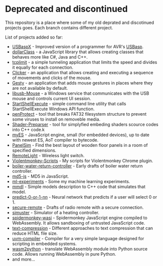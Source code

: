 # Deprecated and discontinued

This repository is a place where some of my old deprated and discotinued projects goes. Each branch contains different project.

List of projects added so far:
 - [USBaspX](https://github.com/kildom/deprecated/tree/USBaspX) - Improved version of a programmer for AVR's [USBasp](http://www.fischl.de/usbasp/).
 - [dollarClass](https://github.com/kildom/deprecated/tree/dollarClass) - a JavaScript library that allows creating classes that behaves more like C#, Java and C++.
 - [tcplimit](https://github.com/kildom/deprecated/tree/tcplimit) - a simple tunneling application that limits the speed and divides it equally for each connection.
 - [Clicker](https://github.com/kildom/deprecated/tree/Clicker) - an application that allows creating and executing a sequence of movements and clicks of the mouse.
 - [Gesty](https://github.com/kildom/deprecated/tree/gesty) - an application that adds mouse gestures in places where they are not available by default.
 - [libusb-Mouse](https://github.com/kildom/deprecated/tree/libusb-Mouse) - a Windows service that communicates with the USB mouse and controls current UI session.
 - [StartShellExecute](https://github.com/kildom/deprecated/tree/StartShellExecute) - simple command line utility that calls StartShellExecute Windows API function.
 - [penProtect](https://github.com/kildom/deprecated/tree/penProtect) - tool that breaks FAT32 filesystem structure to prevent some viruses to install on removeble media.
 - [Shader-Preparser](https://github.com/kildom/deprecated/tree/Shader-Preparser) - tool for simplyfied embeding shaders scource codes into C++ code.k
 - [myES](https://github.com/kildom/deprecated/tree/myes) - JavaScript engine, small (for embedded devices), up to date with newest ES, AoT compiler to bytecode.
 - [PanelSim](https://github.com/kildom/deprecated/tree/PanelSim) - Find the best layout of wooden floor panels in a room of specified dimensions.
 - [RemoteLight](https://github.com/kildom/deprecated/tree/RemoteLight) - Wireless light switch.
 - [Violentmonkey-Scripts](https://github.com/kildom/deprecated/tree/Violentmonkey-Scripts) - My scripts for Violentmonkey Chrome plugin.
 - [boiler-water-return-controller](https://github.com/kildom/deprecated/tree/boiler-water-return-controller) - Early drafts of boiler water return controller.
 - [md5-js](https://github.com/kildom/deprecated/tree/md5-js) - MD5 in JavaScript.
 - [ml-experiments](https://github.com/kildom/deprecated/tree/ml-experiments) - Some my machine learning experiments.
 - [mmdl](https://github.com/kildom/deprecated/tree/mmdl) - Simple models description to C++ code that simulates that model.
 - [predict-0-or-1-nn](https://github.com/kildom/deprecated/tree/predict-0-or-1-nn) - Neural network that predicts if a user will select 0 or 1.
 - [secure-remote](https://github.com/kildom/deprecated/tree/secure-remote) - Drafts of radio remote with a secure connection.
 - [simuster](https://github.com/kildom/deprecated/tree/simuster) - Simulator of a heating controller.
 - [spidermonkey-wasi](https://github.com/kildom/deprecated/tree/spidermonkey-wasi) - Spidermonkey JavaScript engine compiled to WebAssembly. It allows sandboxing of untrusted JavaScript code.
 - [text-compression](https://github.com/kildom/deprecated/tree/text-compression) - Different approaches to text compression that can reduce HTML file size.
 - [uvm-compiler](https://github.com/kildom/deprecated/tree/uvm-compiler) - Compiler for a very simple language designed for scripting in embedded systems.
 - [wasm2python](https://github.com/kildom/deprecated/tree/wasm2python) - translate WebAssembly module into Python source code. Allows running WebAssembly in pure Python.
 - and more...

